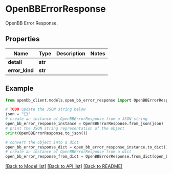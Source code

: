 # OpenBBErrorResponse

OpenBB Error Response.

## Properties

Name | Type | Description | Notes
------------ | ------------- | ------------- | -------------
**detail** | **str** |  | 
**error_kind** | **str** |  | 

## Example

```python
from openbb_client.models.open_bb_error_response import OpenBBErrorResponse

# TODO update the JSON string below
json = "{}"
# create an instance of OpenBBErrorResponse from a JSON string
open_bb_error_response_instance = OpenBBErrorResponse.from_json(json)
# print the JSON string representation of the object
print(OpenBBErrorResponse.to_json())

# convert the object into a dict
open_bb_error_response_dict = open_bb_error_response_instance.to_dict()
# create an instance of OpenBBErrorResponse from a dict
open_bb_error_response_from_dict = OpenBBErrorResponse.from_dict(open_bb_error_response_dict)
```
[[Back to Model list]](../README.md#documentation-for-models) [[Back to API list]](../README.md#documentation-for-api-endpoints) [[Back to README]](../README.md)


